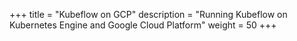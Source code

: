 +++
title = "Kubeflow on GCP"
description = "Running Kubeflow on Kubernetes Engine and Google Cloud Platform"
weight = 50
+++
